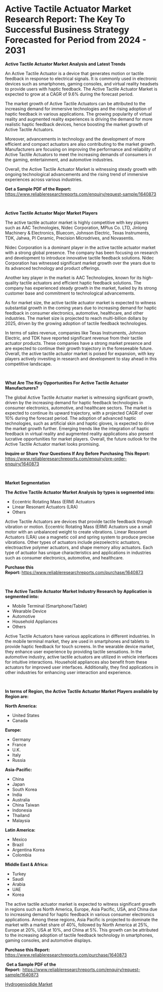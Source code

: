 <p><h1>Active Tactile Actuator Market Research Report: The Key To Successful Business Strategy Forecasted for Period from 2024 - 2031</h1></p><p><strong>Active Tactile Actuator Market Analysis and Latest Trends</strong></p>
<p><p>An Active Tactile Actuator is a device that generates motion or tactile feedback in response to electrical signals. It is commonly used in electronic devices such as smartphones, gaming consoles, and virtual reality headsets to provide users with haptic feedback. The Active Tactile Actuator Market is expected to grow at a CAGR of 9.6% during the forecast period.</p><p>The market growth of Active Tactile Actuators can be attributed to the increasing demand for immersive technologies and the rising adoption of haptic feedback in various applications. The growing popularity of virtual reality and augmented reality experiences is driving the demand for more realistic haptic feedback devices, hence boosting the market growth of Active Tactile Actuators.</p><p>Moreover, advancements in technology and the development of more efficient and compact actuators are also contributing to the market growth. Manufacturers are focusing on improving the performance and reliability of Active Tactile Actuators to meet the increasing demands of consumers in the gaming, entertainment, and automotive industries.</p><p>Overall, the Active Tactile Actuator Market is witnessing steady growth with ongoing technological advancements and the rising trend of immersive experiences across various industries.</p></p>
<p><strong>Get a Sample PDF of the Report:&nbsp;</strong> <a href="https://www.reliableresearchreports.com/enquiry/request-sample/1640873">https://www.reliableresearchreports.com/enquiry/request-sample/1640873</a></p>
<p>&nbsp;</p>
<p><strong>Active Tactile Actuator Major Market Players</strong></p>
<p><p>The active tactile actuator market is highly competitive with key players such as AAC Technologies, Nidec Corporation, MPlus Co. LTD, Jinlong Machinery & Electronics, Bluecom, Johnson Electric, Texas Instruments, TDK, Jahwa, PI Ceramic, Precision Microdrives, and Novasentis.</p><p>Nidec Corporation is a dominant player in the active tactile actuator market with a strong global presence. The company has been focusing on research and development to introduce innovative tactile feedback solutions. Nidec Corporation has witnessed significant market growth over the years due to its advanced technology and product offerings.</p><p>Another key player in the market is AAC Technologies, known for its high-quality tactile actuators and efficient haptic feedback solutions. The company has experienced steady growth in the market, fueled by its strong customer base and commitment to technological advancements.</p><p>As for market size, the active tactile actuator market is expected to witness substantial growth in the coming years due to increasing demand for haptic feedback in consumer electronics, automotive, healthcare, and other industries. The market size is projected to reach multi-billion dollars by 2025, driven by the growing adoption of tactile feedback technologies.</p><p>In terms of sales revenue, companies like Texas Instruments, Johnson Electric, and TDK have reported significant revenue from their tactile actuator products. These companies have a strong market presence and are expected to continue their growth trajectory in the foreseeable future. Overall, the active tactile actuator market is poised for expansion, with key players actively investing in research and development to stay ahead in this competitive landscape.</p></p>
<p>&nbsp;</p>
<p><strong>What Are The Key Opportunities For Active Tactile Actuator Manufacturers?</strong></p>
<p><p>The global Active Tactile Actuator market is witnessing significant growth, driven by the increasing demand for haptic feedback technologies in consumer electronics, automotive, and healthcare sectors. The market is expected to continue its upward trajectory, with a projected CAGR of over 10% during the forecast period. The adoption of advanced haptic technologies, such as artificial skin and haptic gloves, is expected to drive the market growth further. Emerging trends like the integration of haptic feedback in virtual reality and augmented reality applications also present lucrative opportunities for market players. Overall, the future outlook for the Active Tactile Actuator market looks promising.</p></p>
<p><strong>Inquire or Share Your Questions If Any Before Purchasing This Report:</strong> <a href="https://www.reliableresearchreports.com/enquiry/pre-order-enquiry/1640873">https://www.reliableresearchreports.com/enquiry/pre-order-enquiry/1640873</a></p>
<p>&nbsp;</p>
<p><strong>Market Segmentation</strong></p>
<p><strong>The Active Tactile Actuator Market Analysis by types is segmented into:</strong></p>
<p><ul><li>Eccentric Rotating Mass (ERM) Actuators</li><li>Linear Resonant Actuators (LRA)</li><li>Others</li></ul></p>
<p><p>Active Tactile Actuators are devices that provide tactile feedback through vibration or motion. Eccentric Rotating Mass (ERM) Actuators use a small motor with an unbalanced weight to create vibrations. Linear Resonant Actuators (LRA) use a magnetic coil and spring system to produce precise vibrations. Other types of actuators include piezoelectric actuators, electroactive polymer actuators, and shape memory alloy actuators. Each type of actuator has unique characteristics and applications in industries such as consumer electronics, automotive, and healthcare.</p></p>
<p><strong>Purchase this Report:&nbsp;</strong><a href="https://www.reliableresearchreports.com/purchase/1640873">https://www.reliableresearchreports.com/purchase/1640873</a></p>
<p>&nbsp;</p>
<p><strong>The Active Tactile Actuator Market Industry Research by Application is segmented into:</strong></p>
<p><ul><li>Mobile Terminal (Smartphone/Tablet)</li><li>Wearable Device</li><li>Automotive</li><li>Household Appliances</li><li>Others</li></ul></p>
<p><p>Active Tactile Actuators have various applications in different industries. In the mobile terminal market, they are used in smartphones and tablets to provide haptic feedback for touch screens. In the wearable device market, they enhance user experience by providing tactile sensations. In the automotive industry, active tactile actuators are utilized in vehicle interfaces for intuitive interactions. Household appliances also benefit from these actuators for improved user interfaces. Additionally, they find applications in other industries for enhancing user interaction and experience.</p></p>
<p>&nbsp;</p>
<p><strong>In terms of Region, the Active Tactile Actuator Market Players available by Region are:</strong></p>
<p>
    <p> <strong> North America: </strong>
        <ul>
            <li>United States</li>
            <li>Canada</li>
        </ul>
        </p> 
    <p> <strong> Europe: </strong>
        <ul>
            <li>Germany</li>
            <li>France</li>
            <li>U.K.</li>
            <li>Italy</li>
            <li>Russia</li>
        </ul>
        </p> 
    <p> <strong> Asia-Pacific: </strong>
        <ul>
            <li>China</li>
            <li>Japan</li>
            <li>South Korea</li>
            <li>India</li>
            <li>Australia</li>
            <li>China Taiwan</li>
            <li>Indonesia</li>
            <li>Thailand</li>
            <li>Malaysia</li>
        </ul>
        </p> 
    <p> <strong> Latin America: </strong>
        <ul>
            <li>Mexico</li>
            <li>Brazil</li>
            <li>Argentina Korea</li>
            <li>Colombia</li>
        </ul>
        </p> 
    <p> <strong> Middle East & Africa: </strong>
        <ul>
            <li>Turkey</li>
            <li>Saudi</li>
            <li>Arabia</li>
            <li>UAE</li>
            <li>Korea</li>
        </ul>
    </p>
    </p>
<p><p>The active tactile actuator market is expected to witness significant growth in regions such as North America, Europe, Asia Pacific, USA, and China due to increasing demand for haptic feedback in various consumer electronics applications. Among these regions, Asia Pacific is projected to dominate the market with a market share of 40%, followed by North America at 25%, Europe at 20%, USA at 10%, and China at 5%. This growth can be attributed to the increasing adoption of tactile feedback technology in smartphones, gaming consoles, and automotive displays.</p></p>
<p><strong>Purchase this Report: </strong><a href="https://www.reliableresearchreports.com/purchase/1640873">https://www.reliableresearchreports.com/purchase/1640873</a></p>
<p>&nbsp;<strong>Get a Sample PDF of the Report:&nbsp;&nbsp;</strong><a href="https://www.reliableresearchreports.com/enquiry/request-sample/1640873">https://www.reliableresearchreports.com/enquiry/request-sample/1640873</a></p>
<p><strong></strong></p>
<p><p><a href="https://full-wildebeest-80b.notion.site/Hydrogeniodide-Market-Size-Global-Industry-Overview-Market-Segmentation-and-Forecast-2024-to-2031-ae3968271fb74f0aaadbd6f0293327ce">Hydrogeniodide Market</a></p></p>